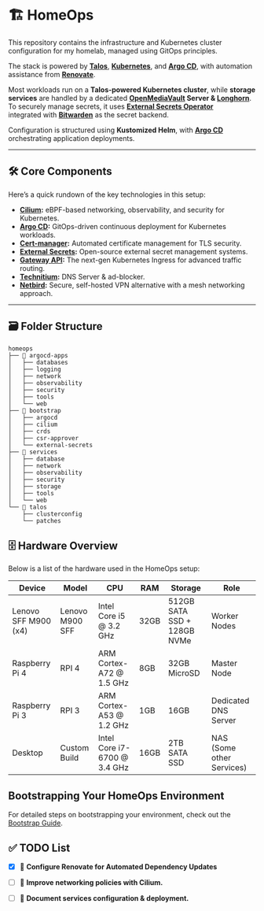 # 🏗️ HomeOps

This repository contains the infrastructure and Kubernetes cluster configuration for my homelab, managed using GitOps principles.  

The stack is powered by **[Talos](https://talos.dev)**, **[Kubernetes](https://kubernetes.io/)**, and **[Argo CD](https://argoproj.github.io/cd/)**, 
with automation assistance from **[Renovate](https://www.mend.io/renovate/)**. 

Most workloads run on a **Talos-powered Kubernetes cluster**, while **storage services** are handled by a dedicated
**[OpenMediaVault](https://www.openmediavault.org/) Server & [Longhorn](https://github.com/longhorn/longhorn)**.  
To securely manage secrets, it uses **[External Secrets Operator](https://external-secrets.io/)**  
integrated with **[Bitwarden](https://bitwarden.com/)** as the secret backend.

Configuration is structured using **Kustomized Helm**, with **[Argo CD](https://argoproj.github.io/cd/)** orchestrating application deployments.  

---

## 🛠️ Core Components  

Here’s a quick rundown of the key technologies in this setup:  

- **[Cilium](https://cilium.io/):** eBPF-based networking, observability, and security for Kubernetes.  
- **[Argo CD](https://argo-cd.readthedocs.io/en/stable/):** GitOps-driven continuous deployment for Kubernetes workloads.  
- **[Cert-manager](https://cert-manager.io/):** Automated certificate management for TLS security.  
- **[External Secrets](https://external-secrets.io/):** Open-source external secret management systems.  
- **[Gateway API](https://gateway-api.sigs.k8s.io/):** The next-gen Kubernetes Ingress for advanced traffic routing.  
- **[Technitium](https://github.com/TechnitiumSoftware/DnsServer):** DNS Server & ad-blocker.  
- **[Netbird](https://netbird.io/):** Secure, self-hosted VPN alternative with a mesh networking approach.  

---

## 🗃️ Folder Structure

```shell
homeops
├── 📂 argocd-apps
│   ├── databases
│   ├── logging
│   ├── network
│   ├── observability
│   ├── security
│   ├── tools
│   └── web
├── 📂 bootstrap
│   ├── argocd
│   ├── cilium
│   ├── crds
│   ├── csr-approver
│   └── external-secrets
├── 📂 services
│   ├── database
│   ├── network
│   ├── observability
│   ├── security
│   ├── storage
│   ├── tools
│   └── web
└── 📂 talos
    ├── clusterconfig
    └── patches
```


## 🗄️ Hardware Overview

Below is a list of the hardware used in the HomeOps setup:

| Device               | Model             | CPU                         | RAM   | Storage                        | Role                |
|----------------------|------------------|-----------------------------|-------|--------------------------------|---------------------|
| Lenovo SFF M900 (x4) | Lenovo M900 SFF  | Intel Core i5 @ 3.2 GHz     | 32GB  | 512GB SATA SSD + 128GB NVMe   | Worker Nodes        |
| Raspberry Pi 4       | RPI 4            | ARM Cortex-A72 @ 1.5 GHz    | 8GB   | 32GB MicroSD                  | Master Node         |
| Raspberry Pi 3       | RPI 3            | ARM Cortex-A53 @ 1.2 GHz    | 1GB   | 16GB                            | Dedicated DNS Server |
| Desktop             | Custom Build      | Intel Core i7-6700 @ 3.4 GHz | 16GB  | 2TB SATA SSD                   | NAS (Some other Services) |


## Bootstrapping Your HomeOps Environment

For detailed steps on bootstrapping your environment, check out the [Bootstrap Guide](bootstrap/README.md).

## ✅ TODO List

- [x] 🔧 **Configure Renovate for Automated Dependency Updates**  

- [ ] 🚀 **Improve networking policies with Cilium.**  

- [ ] 📜 **Document services configuration & deployment.**  

